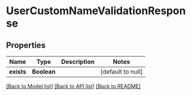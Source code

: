 # UserCustomNameValidationResponse
## Properties

| Name | Type | Description | Notes |
|------------ | ------------- | ------------- | -------------|
| **exists** | **Boolean** |  | [default to null] |

[[Back to Model list]](../README.md#documentation-for-models) [[Back to API list]](../README.md#documentation-for-api-endpoints) [[Back to README]](../README.md)

